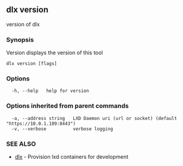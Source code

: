 ## dlx version

version of dlx

### Synopsis

Version displays the version of this tool

```
dlx version [flags]
```

### Options

```
  -h, --help   help for version
```

### Options inherited from parent commands

```
  -a, --address string   LXD Daemon uri (url or socket) (default "https://10.0.1.109:8443")
  -v, --verbose          verbose logging
```

### SEE ALSO

* [dlx](/docs/cmd/dlx)	 - Provision lxd containers for development

